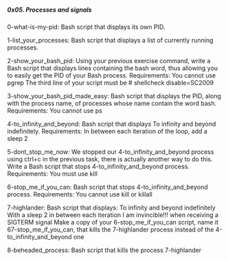 ##### 0x05. Processes and signals

0-what-is-my-pid: Bash script that displays its own PID.

1-list_your_processes: Bash script that displays a list of currently running
processes.

2-show_your_bash_pid: Using your previous exercise command, write a Bash script
that displays lines containing the bash word, thus allowing you to easily get
the PID of your Bash process.
Requirements:
You cannot use pgrep
The third line of your script must be # shellcheck disable=SC2009

3-show_your_bash_pid_made_easy: Bash script that displays the PID, along with
the process name, of processes whose name contain the word bash.
Requirements:
You cannot use ps

4-to_infinity_and_beyond: Bash script that displays To infinity and beyond
indefinitely.
Requirements:
In between each iteration of the loop, add a sleep 2

5-dont_stop_me_now: We stopped our 4-to_infinity_and_beyond process using ctrl+c
in the previous task, there is actually another way to do this.
Write a Bash script that stops 4-to_infinity_and_beyond process.
Requirements:
You must use kill

6-stop_me_if_you_can: Bash script that stops 4-to_infinity_and_beyond process.
Requirements:
You cannot use kill or killall

7-highlander: Bash script that displays:
To infinity and beyond indefinitely
With a sleep 2 in between each iteration
I am invincible!!! when receiving a SIGTERM signal
Make a copy of your 6-stop_me_if_you_can script, name it 67-stop_me_if_you_can,
that kills the 7-highlander process instead of the 4-to_infinity_and_beyond one

8-beheaded_process: Bash script that kills the process 7-highlander